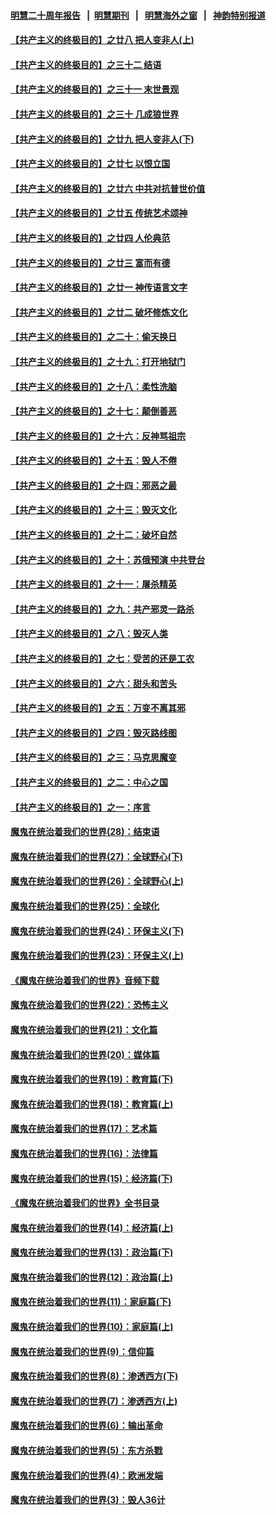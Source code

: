#### [明慧二十周年报告](https://github.com/gfw-breaker/mh-reports/blob/master/README.md?t=07190636) &nbsp;&nbsp;|&nbsp;&nbsp;[明慧期刊](https://github.com/gfw-breaker/mh-qikan) &nbsp;&nbsp;|&nbsp;&nbsp; [明慧海外之窗](https://github.com/gfw-breaker/mh-news/blob/master/README.md?t=07190636) &nbsp;&nbsp;|&nbsp;&nbsp; [神韵特别报道](https://github.com/gfw-breaker/mh-news/blob/master/shenyun.md?t=07190636) 

#### [【共产主义的终极目的】之廿八 把人变非人(上)](../pages/nsc422/n11340492.md?t=07190636) 

#### [【共产主义的终极目的】之三十二 结语](../pages/nsc422/n11360535.md?t=07190636) 

#### [【共产主义的终极目的】之三十一 末世景观](../pages/nsc422/n11351129.md?t=07190636) 

#### [【共产主义的终极目的】之三十 几成狼世界](../pages/nsc422/n11348280.md?t=07190636) 

#### [【共产主义的终极目的】之廿九 把人变非人(下)](../pages/nsc422/n11344140.md?t=07190636) 

#### [【共产主义的终极目的】之廿七 以恨立国](../pages/nsc422/n11336944.md?t=07190636) 

#### [【共产主义的终极目的】之廿六 中共对抗普世价值](../pages/nsc422/n11324785.md?t=07190636) 

#### [【共产主义的终极目的】之廿五 传统艺术颂神](../pages/nsc422/n11296396.md?t=07190636) 

#### [【共产主义的终极目的】之廿四 人伦典范](../pages/nsc422/n11296397.md?t=07190636) 

#### [【共产主义的终极目的】之廿三 富而有德](../pages/nsc422/n11283598.md?t=07190636) 

#### [【共产主义的终极目的】之廿一 神传语言文字](../pages/nsc422/n11263265.md?t=07190636) 

#### [【共产主义的终极目的】之廿二 破坏修炼文化](../pages/nsc422/n11245728.md?t=07190636) 

#### [【共产主义的终极目的】之二十：偷天换日](../pages/nsc422/n11238846.md?t=07190636) 

#### [【共产主义的终极目的】之十九：打开地狱门](../pages/nsc422/n11206376.md?t=07190636) 

#### [【共产主义的终极目的】之十八：柔性洗脑](../pages/nsc422/n11199994.md?t=07190636) 

#### [【共产主义的终极目的】之十七：颠倒善恶](../pages/nsc422/n11179782.md?t=07190636) 

#### [【共产主义的终极目的】之十六：反神骂祖宗](../pages/nsc422/n11166798.md?t=07190636) 

#### [【共产主义的终极目的】之十五：毁人不倦](../pages/nsc422/n11166792.md?t=07190636) 

#### [【共产主义的终极目的】之十四：邪恶之最](../pages/nsc422/n11150249.md?t=07190636) 

#### [【共产主义的终极目的】之十三：毁灭文化](../pages/nsc422/n11135227.md?t=07190636) 

#### [【共产主义的终极目的】之十二：破坏自然](../pages/nsc422/n11135214.md?t=07190636) 

#### [【共产主义的终极目的】之十：苏俄预演 中共登台](../pages/nsc422/n11118424.md?t=07190636) 

#### [【共产主义的终极目的】之十一：屠杀精英](../pages/nsc422/n11118442.md?t=07190636) 

#### [【共产主义的终极目的】之九：共产邪灵一路杀](../pages/nsc422/n11114139.md?t=07190636) 

#### [【共产主义的终极目的】之八：毁灭人类](../pages/nsc422/n11108503.md?t=07190636) 

#### [【共产主义的终极目的】之七：受苦的还是工农](../pages/nsc422/n11101809.md?t=07190636) 

#### [【共产主义的终极目的】之六：甜头和苦头](../pages/nsc422/n11096971.md?t=07190636) 

#### [【共产主义的终极目的】之五：万变不离其邪](../pages/nsc422/n11091285.md?t=07190636) 

#### [【共产主义的终极目的】之四：毁灭路线图](../pages/nsc422/n11086284.md?t=07190636) 

#### [【共产主义的终极目的】之三：马克思魔变](../pages/nsc422/n11061941.md?t=07190636) 

#### [【共产主义的终极目的】之二：中心之国](../pages/nsc422/n11047728.md?t=07190636) 

#### [【共产主义的终极目的】之一：序言](../pages/nsc422/n11086077.md?t=07190636) 

#### [魔鬼在统治着我们的世界(28)：结束语](../pages/nsc422/n10936246.md?t=07190636) 

#### [魔鬼在统治着我们的世界(27)：全球野心(下)](../pages/nsc422/n10928319.md?t=07190636) 

#### [魔鬼在统治着我们的世界(26)：全球野心(上)](../pages/nsc422/n10900318.md?t=07190636) 

#### [魔鬼在统治着我们的世界(25)：全球化](../pages/nsc422/n10788205.md?t=07190636) 

#### [魔鬼在统治着我们的世界(24)：环保主义(下)](../pages/nsc422/n10695307.md?t=07190636) 

#### [魔鬼在统治着我们的世界(23)：环保主义(上)](../pages/nsc422/n10688613.md?t=07190636) 

#### [《魔鬼在统治着我们的世界》音频下载](../pages/nsc422/n10635553.md?t=07190636) 

#### [魔鬼在统治着我们的世界(22)：恐怖主义](../pages/nsc422/n10614727.md?t=07190636) 

#### [魔鬼在统治着我们的世界(21)：文化篇](../pages/nsc422/n10597706.md?t=07190636) 

#### [魔鬼在统治着我们的世界(20)：媒体篇](../pages/nsc422/n10586579.md?t=07190636) 

#### [魔鬼在统治着我们的世界(19)：教育篇(下)](../pages/nsc422/n10564808.md?t=07190636) 

#### [魔鬼在统治着我们的世界(18)：教育篇(上)](../pages/nsc422/n10526970.md?t=07190636) 

#### [魔鬼在统治着我们的世界(17)：艺术篇](../pages/nsc422/n10499093.md?t=07190636) 

#### [魔鬼在统治着我们的世界(16)：法律篇](../pages/nsc422/n10485969.md?t=07190636) 

#### [魔鬼在统治着我们的世界(15)：经济篇(下)](../pages/nsc422/n10469975.md?t=07190636) 

#### [《魔鬼在统治着我们的世界》全书目录](../pages/nsc422/n10464261.md?t=07190636) 

#### [魔鬼在统治着我们的世界(14)：经济篇(上)](../pages/nsc422/n10457370.md?t=07190636) 

#### [魔鬼在统治着我们的世界(13)：政治篇(下)](../pages/nsc422/n10448270.md?t=07190636) 

#### [魔鬼在统治着我们的世界(12)：政治篇(上)](../pages/nsc422/n10444576.md?t=07190636) 

#### [魔鬼在统治着我们的世界(11)：家庭篇(下)](../pages/nsc422/n10440961.md?t=07190636) 

#### [魔鬼在统治着我们的世界(10)：家庭篇(上)](../pages/nsc422/n10435448.md?t=07190636) 

#### [魔鬼在统治着我们的世界(9)：信仰篇](../pages/nsc422/n10432159.md?t=07190636) 

#### [魔鬼在统治着我们的世界(8)：渗透西方(下)](../pages/nsc422/n10429603.md?t=07190636) 

#### [魔鬼在统治着我们的世界(7)：渗透西方(上)](../pages/nsc422/n10426013.md?t=07190636) 

#### [魔鬼在统治着我们的世界(6)：输出革命](../pages/nsc422/n10421536.md?t=07190636) 

#### [魔鬼在统治着我们的世界(5)：东方杀戮](../pages/nsc422/n10417707.md?t=07190636) 

#### [魔鬼在统治着我们的世界(4)：欧洲发端](../pages/nsc422/n10414890.md?t=07190636) 

#### [魔鬼在统治着我们的世界(3)：毁人36计](../pages/nsc422/n10411583.md?t=07190636) 

